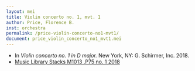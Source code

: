 ```yaml
---
layout: mei
title: Violin concerto no. 1, mvt. 1
author: Price, Florence B.
inst: orchestra
permalink: /price-violin-concerto-no1-mvt1/
document: price_violin_concerto_no1_mvt1.mei
---
```


- In *Violin concerto no. 1 in D major.* New York, NY: G. Schirmer, Inc. 2018.
- <a href="https://tufts.primo.exlibrisgroup.com/permalink/01TUN_INST/1kc9gia/alma991018215940603851" target="_blank">Music Library Stacks M1013 .P75 no. 1 2018</a>

